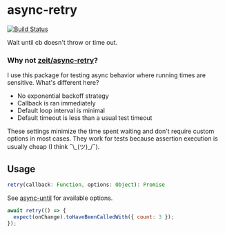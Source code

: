 # async-retry

[![Build Status](https://travis-ci.org/skidding/async-retry.svg?branch=master)](https://travis-ci.org/skidding/async-retry)

Wait until cb doesn't throw or time out.

### Why not [zeit/async-retry](https://github.com/zeit/async-retry)?

I use this package for testing async behavior where running times are sensitive. What's different here?

- No exponential backoff strategy
- Callback is ran immediately
- Default loop interval is minimal
- Default timeout is less than a usual test timeout

These settings minimize the time spent waiting and don't require custom options in most cases. They work for tests because assertion execution is usually cheap (I think ¯\\\_(ツ)\_/¯).

## Usage

```js
retry(callback: Function, options: Object): Promise
```

See [async-until](https://github.com/skidding/async-until) for available options.

```js
await retry(() => {
  expect(onChange).toHaveBeenCalledWith({ count: 3 });
});
```
